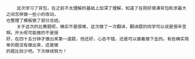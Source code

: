 

        这次学习了背包，在之前不太理解的基础上加深了理解，知道了在刚好填满背包和求最大之间怎样做一些小的改动，
    也整理了模板做了部分总结。
        关于这次的比赛题呢，确实不是很难，这次做了一次翻译，翻译题的同学可以说是很辛苦啊。开头呢可能做的不是很
    好，在四十五分钟才做出来第一道题，但还好，心态不错，还是可以接着做下去的。有些确实简单的题没有做出来，还是做
    的题比较少吧。下次继续努力！
